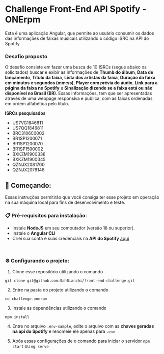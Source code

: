 # Challenge Front-End API Spotify -  ONErpm
Esta é uma aplicação Angular, que permite ao usuário consumir os dados das informações de faixas musicais utilizando o código ISRC na API do Spotify.
<br>

### Desafio proposto
O desafio consiste em fazer uma busca de 10 ISRCs (segue abaixo os solicitados) buscar e exibir as informações de **Thumb do álbum**, **Data de lançamento**, **Título da faixa**, **Lista dos artistas da faixa**, **Duração da faixa em minutos e segundos (mm:ss)**, **Player com prévia do áudio**, **Link para a página da faixa no Spotify** e **Sinalização dizendo se a faixa está ou não disponível no Brasil (BR)**. Essas informações, tem que ser apresentadas através de uma webpage responsiva e publica, com as faixas ordenadas em ordem alfabética pelo título.
<br>

**ISRCs pesquisados**
* US7VG1846811
* US7QQ1846811
* BRC310600002
* BR1SP1200071
* BR1SP1200070
* BR1SP1500002
* BXKZM1900338
* BXKZM1900345
* QZNJX2081700
* QZNJX2078148


## 🚀 Começando:

Essas instruções permitirão que você consiga ter esse projeto em operação na sua máquina local para fins de desenvolvimento e teste.

### 📋 Pré-requisitos para instalação:

* Instale **NodeJS** em seu computador (versão 18 ou superior).
* Instale o **Angular CLI**
* Criei sua conta e suas credenciais na **API do Spotify** [aqui](https://developer.spotify.com/)
<br>

### ⚙️ Configurando o projeto:
1. Clone esse repositório utilizando o comando

```git clone git@github.com:SahBianchi/front-end-challenge.git```

2. Entre na pasta do projeto utilizando o comando

```cd challenge-onerpm```

3. Instale as dependências utilizando o comando

```npm install```

4. Entre no arquivo `.env-sample`, edite o arquivo com as **chaves geradas na api do Spotify** e renomeie ele apenas para `.env`

5. Após essas configurações de o comando para iniciar o servidor
```npm start``` ou ```ng serve```

